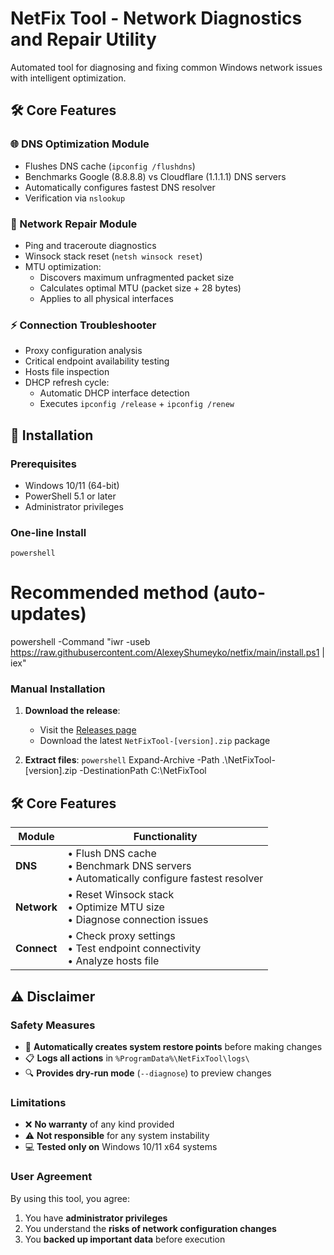 # NetFix Tool - Network Diagnostics and Repair Utility

Automated tool for diagnosing and fixing common Windows network issues with intelligent optimization.

## 🛠️ Core Features

### 🌐 DNS Optimization Module
- Flushes DNS cache (`ipconfig /flushdns`)
- Benchmarks Google (8.8.8.8) vs Cloudflare (1.1.1.1) DNS servers
- Automatically configures fastest DNS resolver
- Verification via `nslookup`

### 🔌 Network Repair Module
- Ping and traceroute diagnostics
- Winsock stack reset (`netsh winsock reset`)
- MTU optimization:
  - Discovers maximum unfragmented packet size
  - Calculates optimal MTU (packet size + 28 bytes)
  - Applies to all physical interfaces

### ⚡ Connection Troubleshooter
- Proxy configuration analysis
- Critical endpoint availability testing
- Hosts file inspection
- DHCP refresh cycle:
  - Automatic DHCP interface detection
  - Executes `ipconfig /release` + `ipconfig /renew`

 ## 🚀 Installation

### Prerequisites
- Windows 10/11 (64-bit)
- PowerShell 5.1 or later
- Administrator privileges

### One-line Install
```powershell```
# Recommended method (auto-updates)
powershell -Command "iwr -useb https://raw.githubusercontent.com/AlexeyShumeyko/netfix/main/install.ps1 | iex"

### Manual Installation

<!-- Подробные шаги для ручной установки -->
1. **Download the release**:
   - Visit the [Releases page](https://github.com/AlexeyShumeyko/netfix/releases)
   - Download the latest `NetFixTool-[version].zip` package

2. **Extract files**:
   ```powershell```
   Expand-Archive -Path .\NetFixTool-[version].zip -DestinationPath C:\NetFixTool

## 🛠️ Core Features

| Module       | Functionality                                                                 |
|--------------|-------------------------------------------------------------------------------|
| **DNS**      | • Flush DNS cache<br>• Benchmark DNS servers<br>• Automatically configure fastest resolver |
| **Network**  | • Reset Winsock stack<br>• Optimize MTU size<br>• Diagnose connection issues  |
| **Connect**  | • Check proxy settings<br>• Test endpoint connectivity<br>• Analyze hosts file |

## ⚠️ Disclaimer 

### Safety Measures
- 🔄 **Automatically creates system restore points** before making changes
- 📋 **Logs all actions** in `%ProgramData%\NetFixTool\logs\`
- 🔍 **Provides dry-run mode** (`--diagnose`) to preview changes

### Limitations
- ❌ **No warranty** of any kind provided
- ⚠️ **Not responsible** for any system instability
- 💻 **Tested only on** Windows 10/11 x64 systems

### User Agreement
By using this tool, you agree:
1. You have **administrator privileges**
2. You understand the **risks of network configuration changes**
3. You **backed up important data** before execution

